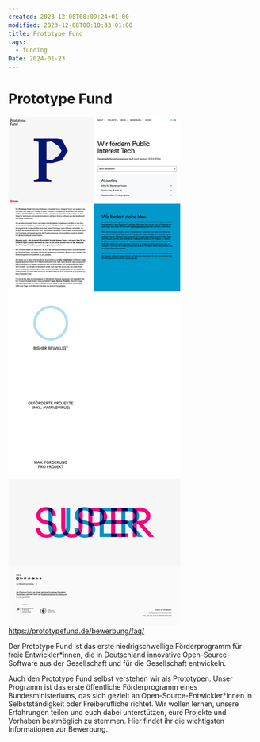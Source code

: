 ```yaml
---
created: 2023-12-08T08:09:24+01:00
modified: 2023-12-08T08:10:33+01:00
title: Prototype Fund
tags:
  - funding
Date: 2024-01-23
---
```


# Prototype Fund
![](../_asset/2023-12-08_PrototypeFund_image_1.png)
<https://prototypefund.de/bewerbung/faq/>

Der Prototype Fund ist das erste niedrigschwellige Förderprogramm für freie Entwickler*innen, die in Deutschland innovative Open-Source-Software aus der Gesellschaft und für die Gesellschaft entwickeln.

Auch den Prototype Fund selbst verstehen wir als Prototypen. Unser Programm ist das erste öffentliche Förderprogramm eines Bundesministeriums, das sich gezielt an Open-Source-Entwickler*innen in Selbstständigkeit oder Freiberufliche richtet. Wir wollen lernen, unsere Erfahrungen teilen und euch dabei unterstützen, eure Projekte und Vorhaben bestmöglich zu stemmen. Hier findet ihr die wichtigsten Informationen zur Bewerbung.
